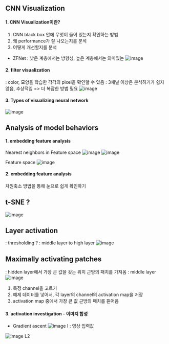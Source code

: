 ## CNN Visualization

#### 1. CNN Visualization이란? 
1) CNN black box 안에 무엇이 들어 있는지 확인하는 방법  
2) 왜 performance가 잘 나오는지를 분석  
3) 어떻게 개선할지를 분석  


- ZFNet 
: 낮은 계층에서는 방향성, 높은 계층에서는 의미있는
![image](https://user-images.githubusercontent.com/51853700/133009347-cb14e792-d140-4a49-9d5d-f831d1682e3b.png)

#### 2. filter visualization
: color, 모양을 학습한 각각의 pixel을 확인할 수 있음 
: 3채널 이상은 분석하기가 쉽지 않음, 추상적임 => 더 복잡한 방법 필요 
![image](https://user-images.githubusercontent.com/51853700/133021856-a39952e6-0e39-4f88-a1b2-d168f558f77e.png)



#### 3. Types of visualizing neural network
![image](https://user-images.githubusercontent.com/51853700/133030674-345763aa-6c27-4bf1-bce2-ee67787db2dc.png)





## Analysis of model behaviors

#### 1. embedding feature analysis

Nearest neighbors in Feature space
![image](https://user-images.githubusercontent.com/51853700/133031014-8273d739-5e18-4dfe-acbf-e90f0a7be4f0.png)
![image](https://user-images.githubusercontent.com/51853700/133031641-3a4fee13-5332-4854-8ef5-81849cf8e112.png)

Feature space
![image](https://user-images.githubusercontent.com/51853700/133031680-bcf23bbe-a343-4244-93ed-323721d724ef.png)



#### 2. embedding feature analysis
차원축소 방법을 통해 눈으로 쉽게 확인하기  

## t-SNE ?
![image](https://user-images.githubusercontent.com/51853700/133031865-7856ac92-7f90-4522-a4ae-727aca362b45.png)


## Layer activation 
: thresholding ?
: middle layer to high layer
![image](https://user-images.githubusercontent.com/51853700/133032008-06f068a2-a0d6-406d-a261-2acba7c8778d.png)


## Maximally activating patches
: hidden layer에서 가장 큰 값을 갖는 위치 근방의 패치를 가져옴 
: middle layer
![image](https://user-images.githubusercontent.com/51853700/133032252-3de6ae0a-c775-4711-a1c9-d862e8cc1510.png)


1) 특정 channel을 고르기 
2) 예제 데이터를 넣어서, 각 layer의 channel의 activation map을 저장
3) activation map 중에서 가장 큰 값 근방의 패치를 뜯어옴 


#### 3. activation investigation - 이미지 합성 

* Gradient ascent
![image](https://user-images.githubusercontent.com/51853700/133033503-930c2ea0-6544-480d-9428-93280416c909.png)
I : 영상 입력값 

![image](https://user-images.githubusercontent.com/51853700/133033636-a87be7fe-425b-47f6-bb6a-81dd9a33a978.png)
L2
